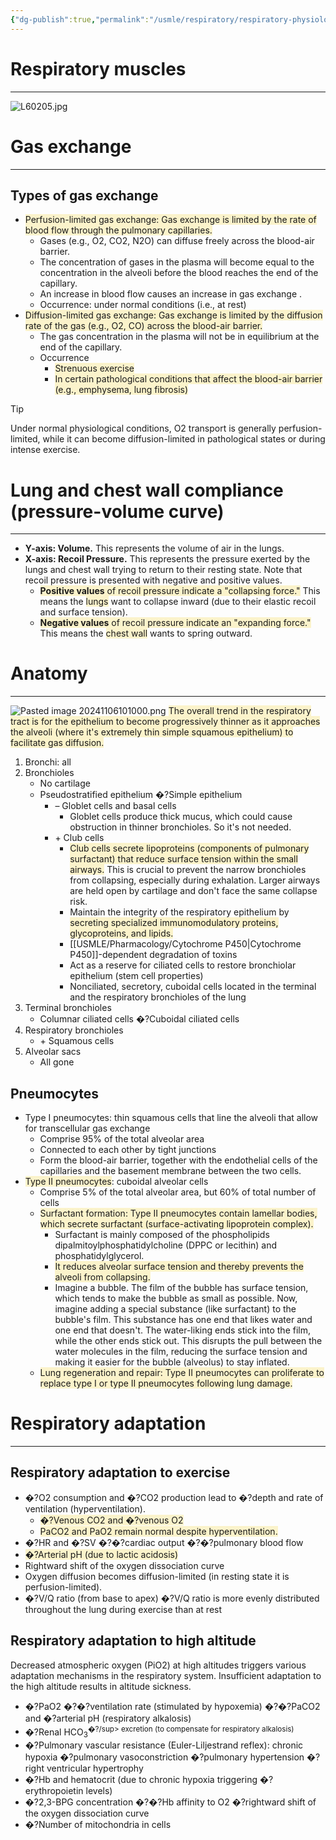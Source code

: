 ```yaml
---
{"dg-publish":true,"permalink":"/usmle/respiratory/respiratory-physiology/","tags":["t1"]}
---
```


# Respiratory muscles
---
![L60205.jpg](/img/user/appendix/L60205.jpg)

# Gas exchange
---
## Types of gas exchange 
- <span style="background:rgba(240, 200, 0, 0.2)">Perfusion-limited gas exchange: Gas exchange is limited by the rate of blood flow through the pulmonary capillaries.</span>
	- Gases (e.g., O2, CO2, N2O) can diffuse freely across the blood-air barrier.
	- The concentration of gases in the plasma will become equal to the concentration in the alveoli before the blood reaches the end of the capillary. 
	- An increase in blood flow causes an increase in gas exchange .
	- Occurrence: under normal conditions (i.e., at rest)
- <span style="background:rgba(240, 200, 0, 0.2)">Diffusion-limited gas exchange: Gas exchange is limited by the diffusion rate of the gas (e.g., O2, CO) across the blood-air barrier.</span> 
	- The gas concentration in the plasma will not be in equilibrium at the end of the capillary.
	- Occurrence
		- <span style="background:rgba(240, 200, 0, 0.2)">Strenuous exercise</span>
		- <span style="background:rgba(240, 200, 0, 0.2)">In certain pathological conditions that affect the blood-air barrier (e.g., emphysema, lung fibrosis)</span>

>[!tip] 
>Under normal physiological conditions, O2 transport is generally perfusion-limited, while it can become diffusion-limited in pathological states or during intense exercise.

# Lung and chest wall compliance (pressure-volume curve)
---
- **Y-axis: Volume.** This represents the volume of air in the lungs.
- **X-axis: Recoil Pressure.** This represents the pressure exerted by the lungs and chest wall trying to return to their resting state. Note that recoil pressure is presented with negative and positive values.
    - <span style="background:rgba(240, 200, 0, 0.2)">**Positive values** of recoil pressure indicate a "collapsing force."</span> This means the <span style="background:rgba(240, 200, 0, 0.2)">lungs</span> want to collapse inward (due to their elastic recoil and surface tension).
    - <span style="background:rgba(240, 200, 0, 0.2)">**Negative values** of recoil pressure indicate an "expanding force."</span> This means the <span style="background:rgba(240, 200, 0, 0.2)">chest wall</span> wants to spring outward.

<style> .container {font-family: sans-serif; text-align: center;} .button-wrapper button {z-index: 1;height: 40px; width: 100px; margin: 10px;padding: 5px;} .excalidraw .App-menu_top .buttonList { display: flex;} .excalidraw-wrapper { height: 800px; margin: 50px; position: relative;} :root[dir="ltr"] .excalidraw .layer-ui__wrapper .zen-mode-transition.App-menu_bottom--transition-left {transform: none;} </style><script src="https://cdn.jsdelivr.net/npm/react@17/umd/react.production.min.js"></script><script src="https://cdn.jsdelivr.net/npm/react-dom@17/umd/react-dom.production.min.js"></script><script type="text/javascript" src="https://cdn.jsdelivr.net/npm/@excalidraw/excalidraw@0/dist/excalidraw.production.min.js"></script><div id="Drawing_2025-04-17_1109.49.excalidraw.md1"></div><script>(function(){const InitialData={"type":"excalidraw","version":2,"source":"https://github.com/zsviczian/obsidian-excalidraw-plugin/releases/tag/2.8.3","elements":[{"id":"GmCFRhO09VGcYm5sJz3_t","type":"image","x":-370.50006103515625,"y":-346.88756561279297,"width":563.199951171875,"height":563.199951171875,"angle":0,"strokeColor":"transparent","backgroundColor":"transparent","fillStyle":"solid","strokeWidth":2,"strokeStyle":"solid","roughness":1,"opacity":100,"groupIds":[],"frameId":null,"index":"a0","roundness":null,"seed":683377049,"version":150,"versionNonce":1928811961,"isDeleted":false,"boundElements":[],"updated":1744859402647,"link":null,"locked":false,"status":"pending","fileId":"a971bd3f45374f562d1f6e3a9a4bd30da9075166","scale":[1,1],"crop":null},{"id":"0zJeFcds","type":"text","x":184.3001708984375,"y":-68.88756561279297,"width":435.43951416015625,"height":54,"angle":0,"strokeColor":"#1e1e1e","backgroundColor":"transparent","fillStyle":"solid","strokeWidth":2,"strokeStyle":"solid","roughness":1,"opacity":100,"groupIds":[],"frameId":null,"index":"a1","roundness":null,"seed":1285608505,"version":203,"versionNonce":1105708471,"isDeleted":false,"boundElements":[{"id":"HfNxAXWMP-HSEnKfdEMxj","type":"arrow"}],"updated":1744872714756,"link":null,"locked":false,"text":"③ + Lung compliance = - Chest wall compliance\nLung at rest","rawText":"③ + Lung compliance = - Chest wall compliance\nLung at rest","fontSize":20,"fontFamily":6,"textAlign":"left","verticalAlign":"top","containerId":null,"originalText":"③ + Lung compliance = - Chest wall compliance\nLung at rest","autoResize":true,"lineHeight":1.35},{"id":"868NF5ZN","type":"text","x":184.3001708984375,"y":112.71247100830078,"width":475.01947021484375,"height":27,"angle":0,"strokeColor":"#1e1e1e","backgroundColor":"transparent","fillStyle":"solid","strokeWidth":2,"strokeStyle":"solid","roughness":1,"opacity":100,"groupIds":[],"frameId":null,"index":"a2","roundness":null,"seed":1845782423,"version":311,"versionNonce":237150873,"isDeleted":false,"boundElements":[{"id":"wSOYGQKmycwymtxFtRpIO","type":"arrow"},{"id":"10AFvBmfOcQIkBUof292i","type":"arrow"}],"updated":1744872338267,"link":null,"locked":false,"text":"① 0 Lung compliance & (-Inf) Chest wall compliance","rawText":"① 0 Lung compliance & (-Inf) Chest wall compliance","fontSize":20,"fontFamily":6,"textAlign":"left","verticalAlign":"top","containerId":null,"originalText":"① 0 Lung compliance & (-Inf) Chest wall compliance","autoResize":true,"lineHeight":1.35},{"id":"tHh41Rbz","type":"text","x":184.3001708984375,"y":20.71247100830078,"width":454.69293212890625,"height":27,"angle":0,"strokeColor":"#1e1e1e","backgroundColor":"transparent","fillStyle":"solid","strokeWidth":2,"strokeStyle":"solid","roughness":1,"opacity":100,"groupIds":[],"frameId":null,"index":"a3","roundness":null,"seed":4822583,"version":369,"versionNonce":665263225,"isDeleted":false,"boundElements":[{"id":"prgfNMBhxHMKmQBTG1ZfU","type":"arrow"},{"id":"10AFvBmfOcQIkBUof292i","type":"arrow"}],"updated":1744872325038,"link":null,"locked":false,"text":"② ↑ Lung compliance & ↑↑↑ Chest wall compliance","rawText":"② ↑ Lung compliance & ↑↑↑ Chest wall compliance","fontSize":20,"fontFamily":6,"textAlign":"left","verticalAlign":"top","containerId":null,"originalText":"② ↑ Lung compliance & ↑↑↑ Chest wall compliance","autoResize":true,"lineHeight":1.35},{"id":"HfNxAXWMP-HSEnKfdEMxj","type":"arrow","x":174.7000732421875,"y":-42.40969281009951,"width":250.40008544921875,"height":35.92215161136904,"angle":0,"strokeColor":"#f08c00","backgroundColor":"transparent","fillStyle":"solid","strokeWidth":2,"strokeStyle":"dashed","roughness":1,"opacity":100,"groupIds":[],"frameId":null,"index":"a5","roundness":{"type":2},"seed":347996985,"version":153,"versionNonce":794702871,"isDeleted":false,"boundElements":[],"updated":1744872695324,"link":null,"locked":false,"points":[[0,0],[-128.00006103515625,35.92215161136904],[-250.40008544921875,8.722200439494038]],"lastCommittedPoint":null,"startBinding":{"elementId":"0zJeFcds","focus":0.7300414159989653,"gap":9.60009765625,"fixedPoint":null},"endBinding":null,"startArrowhead":null,"endArrowhead":"arrow","elbowed":false},{"id":"prgfNMBhxHMKmQBTG1ZfU","type":"arrow","x":175.5,"y":36.71247100830078,"width":228,"height":4.79998779296875,"angle":0,"strokeColor":"#f08c00","backgroundColor":"transparent","fillStyle":"solid","strokeWidth":2,"strokeStyle":"dashed","roughness":1,"opacity":100,"groupIds":[],"frameId":null,"index":"a6","roundness":{"type":2},"seed":1375588407,"version":91,"versionNonce":1900682553,"isDeleted":false,"boundElements":[],"updated":1744872338267,"link":null,"locked":false,"points":[[0,0],[-228,4.79998779296875]],"lastCommittedPoint":null,"startBinding":{"elementId":"tHh41Rbz","focus":0.1351561042912369,"gap":8.8001708984375,"fixedPoint":null},"endBinding":null,"startArrowhead":null,"endArrowhead":"arrow","elbowed":false},{"id":"wSOYGQKmycwymtxFtRpIO","type":"arrow","x":176.300048828125,"y":119.71606727103419,"width":248.800048828125,"height":15.20001220703125,"angle":0,"strokeColor":"#f08c00","backgroundColor":"transparent","fillStyle":"solid","strokeWidth":2,"strokeStyle":"dashed","roughness":1,"opacity":100,"groupIds":[],"frameId":null,"index":"a7","roundness":{"type":2},"seed":167061241,"version":140,"versionNonce":918873977,"isDeleted":false,"boundElements":[],"updated":1744872338267,"link":null,"locked":false,"points":[[0,0],[-128.00006103515625,-3.00359626273341],[-248.800048828125,12.19641594429784]],"lastCommittedPoint":null,"startBinding":{"elementId":"868NF5ZN","focus":0.038555007562507175,"gap":8.0001220703125,"fixedPoint":null},"endBinding":null,"startArrowhead":null,"endArrowhead":"arrow","elbowed":false},{"id":"10AFvBmfOcQIkBUof292i","type":"arrow","x":410.46301642674104,"y":103.11249542236328,"width":0.1489454449222194,"height":43.20001220703126,"angle":0,"strokeColor":"#1e1e1e","backgroundColor":"transparent","fillStyle":"solid","strokeWidth":2,"strokeStyle":"solid","roughness":1,"opacity":100,"groupIds":[],"frameId":null,"index":"a8","roundness":{"type":2},"seed":857287609,"version":121,"versionNonce":1214516761,"isDeleted":false,"boundElements":[],"updated":1744872338267,"link":null,"locked":false,"points":[[0,0],[-0.1489454449222194,-43.20001220703126]],"lastCommittedPoint":null,"startBinding":{"elementId":"868NF5ZN","focus":-0.04829305792566231,"gap":9.5999755859375,"fixedPoint":null},"endBinding":{"elementId":"tHh41Rbz","focus":0.0062498611422245895,"gap":12.20001220703125,"fixedPoint":null},"startArrowhead":null,"endArrowhead":"arrow","elbowed":false},{"id":"-wqoatL1CahYJFUOksfm1","type":"arrow","x":408.21197485985,"y":13.88868595535169,"width":0.7999267578125,"height":43.20001220703126,"angle":0,"strokeColor":"#1e1e1e","backgroundColor":"transparent","fillStyle":"solid","strokeWidth":2,"strokeStyle":"solid","roughness":1,"opacity":100,"groupIds":[],"frameId":null,"index":"a9","roundness":{"type":2},"seed":787034329,"version":168,"versionNonce":1101796887,"isDeleted":false,"boundElements":[],"updated":1744872328645,"link":null,"locked":false,"points":[[0,0],[-0.7999267578125,-43.20001220703126]],"lastCommittedPoint":null,"startBinding":null,"endBinding":null,"startArrowhead":null,"endArrowhead":"arrow","elbowed":false}],"appState":{"theme":"light","viewBackgroundColor":"#ffffff","currentItemStrokeColor":"#1e1e1e","currentItemBackgroundColor":"transparent","currentItemFillStyle":"solid","currentItemStrokeWidth":2,"currentItemStrokeStyle":"solid","currentItemRoughness":1,"currentItemOpacity":100,"currentItemFontFamily":6,"currentItemFontSize":28,"currentItemTextAlign":"left","currentItemStartArrowhead":null,"currentItemEndArrowhead":"arrow","currentItemArrowType":"round","scrollX":397.60045314556316,"scrollY":480.0569035215858,"zoom":{"value":1.236139},"currentItemRoundness":"round","gridSize":20,"gridStep":5,"gridModeEnabled":false,"gridColor":{"Bold":"rgba(217, 217, 217, 0.5)","Regular":"rgba(230, 230, 230, 0.5)"},"currentStrokeOptions":null,"frameRendering":{"enabled":true,"clip":true,"name":true,"outline":true},"objectsSnapModeEnabled":false,"activeTool":{"type":"selection","customType":null,"locked":false,"lastActiveTool":null}},"files":{}};InitialData.scrollToContent=true;App=()=>{const e=React.useRef(null),t=React.useRef(null),[n,i]=React.useState({width:void 0,height:void 0});return React.useEffect(()=>{i({width:t.current.getBoundingClientRect().width,height:t.current.getBoundingClientRect().height});const e=()=>{i({width:t.current.getBoundingClientRect().width,height:t.current.getBoundingClientRect().height})};return window.addEventListener("resize",e),()=>window.removeEventListener("resize",e)},[t]),React.createElement(React.Fragment,null,React.createElement("div",{className:"excalidraw-wrapper",ref:t},React.createElement(ExcalidrawLib.Excalidraw,{ref:e,width:n.width,height:n.height,initialData:InitialData,viewModeEnabled:!0,zenModeEnabled:!0,gridModeEnabled:!1})))},excalidrawWrapper=document.getElementById("Drawing_2025-04-17_1109.49.excalidraw.md1");ReactDOM.render(React.createElement(App),excalidrawWrapper);})();</script>
# Anatomy
---
![Pasted image 20241106101000.png](/img/user/appendix/Pasted%20image%2020241106101000.png)
<span style="background:rgba(240, 200, 0, 0.2)">The overall trend in the respiratory tract is for the epithelium to become progressively thinner as it approaches the alveoli (where it's extremely thin simple squamous epithelium) to facilitate gas diffusion.</span>
1. Bronchi: all
2. Bronchioles
	- No cartilage
	- Pseudostratified epithelium �?Simple epithelium
		- &ndash; Globlet cells and basal cells
			- Globlet cells produce thick mucus, which could cause obstruction in thinner bronchioles. So it's not needed.
		- &#43; Club cells
			- <span style="background:rgba(240, 200, 0, 0.2)">Club cells secrete lipoproteins (components of pulmonary surfactant) that reduce surface tension within the small airways.</span> This is crucial to prevent the narrow bronchioles from collapsing, especially during exhalation. Larger airways are held open by cartilage and don't face the same collapse risk.
			- Maintain the integrity of the respiratory epithelium by <span style="background:rgba(240, 200, 0, 0.2)">secreting specialized immunomodulatory proteins, glycoproteins, and lipids.</span>
			- [[USMLE/Pharmacology/Cytochrome P450\|Cytochrome P450]]-dependent degradation of toxins
			- Act as a reserve for ciliated cells to restore bronchiolar epithelium (stem cell properties) 
			- Nonciliated, secretory, cuboidal cells located in the terminal and the respiratory bronchioles of the lung
3. Terminal bronchioles
	- Columnar ciliated cells �?Cuboidal ciliated cells
4. Respiratory bronchioles
	- &#43; Squamous cells
5. Alveolar sacs
	- All gone

## Pneumocytes
- Type I pneumocytes: thin squamous cells that line the alveoli that allow for transcellular gas exchange
	- Comprise 95% of the total alveolar area
	- Connected to each other by tight junctions
	- Form the blood-air barrier, together with the endothelial cells of the capillaries and the basement membrane between the two cells.
- <span style="background:rgba(240, 200, 0, 0.2)">Type II pneumocytes</span>: cuboidal alveolar cells 
	- Comprise 5% of the total alveolar area, but 60% of total number of cells
	- <span style="background:rgba(240, 200, 0, 0.2)">Surfactant formation: Type II pneumocytes contain lamellar bodies, which secrete surfactant (surface-activating lipoprotein complex).</span>
		- Surfactant is mainly composed of the phospholipids dipalmitoylphosphatidylcholine (DPPC or lecithin) and phosphatidylglycerol.
		- <span style="background:rgba(240, 200, 0, 0.2)">It reduces alveolar surface tension and thereby prevents the alveoli from collapsing.</span>
		- Imagine a bubble. The film of the bubble has surface tension, which tends to make the bubble as small as possible. Now, imagine adding a special substance (like surfactant) to the bubble's film. This substance has one end that likes water and one end that doesn't. The water-liking ends stick into the film, while the other ends stick out. This disrupts the pull between the water molecules in the film, reducing the surface tension and making it easier for the bubble (alveolus) to stay inflated.
	- <span style="background:rgba(240, 200, 0, 0.2)">Lung regeneration and repair: Type II pneumocytes can proliferate to replace type I or type II pneumocytes following lung damage.</span>
# Respiratory adaptation
---
## Respiratory adaptation to exercise
- �?O2 consumption and �?CO2 production lead to �?depth and rate of ventilation (hyperventilation).
	- <span style="background:rgba(240, 200, 0, 0.2)">�?Venous CO2 and �?venous O2</span>
	- <span style="background:rgba(240, 200, 0, 0.2)">PaCO2 and PaO2 remain normal despite hyperventilation. </span>
- �?HR and �?SV �?�?cardiac output �?�?pulmonary blood flow
- <span style="background:rgba(240, 200, 0, 0.2)">�?Arterial pH (due to lactic acidosis)</span>
- Rightward shift of the oxygen dissociation curve
- Oxygen diffusion becomes diffusion-limited (in resting state it is perfusion-limited).
- �?V/Q ratio (from base to apex) �?V/Q ratio is more evenly distributed throughout the lung during exercise than at rest 
## Respiratory adaptation to high altitude
Decreased atmospheric oxygen (PiO2) at high altitudes triggers various adaptation mechanisms in the respiratory system. Insufficient adaptation to the high altitude results in altitude sickness.
- �?PaO2 �?�?ventilation rate (stimulated by hypoxemia) �?�?PaCO2 and �?arterial pH (respiratory alkalosis)
- �?Renal HCO<sub>3</sub><sup>�?/sup> excretion (to compensate for respiratory alkalosis)
- �?Pulmonary vascular resistance (Euler-Liljestrand reflex): chronic hypoxia �?pulmonary vasoconstriction �?pulmonary hypertension �?right ventricular hypertrophy
- �?Hb and hematocrit (due to chronic hypoxia triggering �?erythropoietin levels)
- �?2,3-BPG concentration �?�?Hb affinity to O2 �?rightward shift of the oxygen dissociation curve
- �?Number of mitochondria in cells

